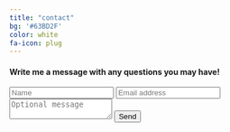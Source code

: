 ```yaml
---
title: "contact"
bg: '#63BD2F'
color: white
fa-icon: plug
---
```

#### Write me a message with any questions you may have!
<form action="//formspree.io/fabianmodig@gmail.com"
      method="POST">
    <input type="text" name="name" placeholder="Name" required>
    <input type="email" name="_replyto" placeholder="Email address" required>
    <textarea name="Message" placeholder="Optional message"></textarea>
    <input type="submit" value="Send" required>
</form>

<h3>
<a href="https://github.com/fabianmodig/"><i class="fa fa-github-square text-grey"></i></a> 
<a href="https://se.linkedin.com/in/fabianmodig"><i class="fa fa-linkedin-square text-grey"></i></a>
<a href="https://www.facebook.com/fabian.modig"><i class="fa fa-facebook-square text-grey"></i></a>
<a href="https://plus.google.com/u/0/+FabianModig"><i class="fa fa-google-plus-square text-grey"></i></a>
<a href="https://soundcloud.com/fabian-modig"><i class="fa fa-soundcloud text-grey"></i></a>
</h3>
